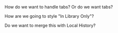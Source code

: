 How do we want to handle tabs? Or do we want tabs? 

How are we going to style "In Library Only"?

Do we want to merge this with Local History?

